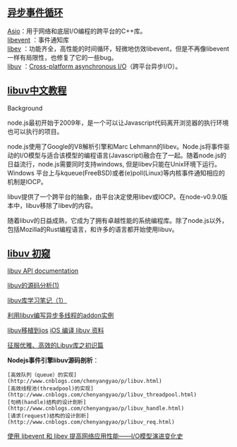 ## [异步事件循环](http://www.cnblogs.com/lidabo/p/5514155.html)

[Asio](http://think-async.com/)：用于网络和底层I/O编程的跨平台的C++库。  
[libevent](http://libevent.org/) ：事件通知库  
[libev](http://libev.schmorp.de/) ：功能齐全，高性能的时间循环，轻微地仿效libevent，但是不再像libevent一样有局限性，也修复了它的一些bug。  
[libuv](https://github.com/libuv/libuv) ：[Cross-platform asynchronous I/O](http://libuv.org/)（跨平台异步I/O）。  

## [libuv中文教程](http://luohaha.github.io/Chinese-uvbook/source/introduction.html)
Background

node.js最初开始于2009年，是一个可以让Javascript代码离开浏览器的执行环境也可以执行的项目。

node.js使用了Google的V8解析引擎和Marc Lehmann的libev。Node.js将事件驱动的I/O模型与适合该模型的编程语言(Javascript)融合在了一起。随着node.js的日益流行，node.js需要同时支持windows, 但是libev只能在Unix环境下运行。Windows 平台上与kqueue(FreeBSD)或者(e)poll(Linux)等内核事件通知相应的机制是IOCP。

libuv提供了一个跨平台的抽象，由平台决定使用libev或IOCP。在node-v0.9.0版本中，libuv移除了libev的内容。

随着libuv的日益成熟，它成为了拥有卓越性能的系统编程库。除了node.js以外，包括Mozilla的Rust编程语言，和许多的语言都开始使用libuv。

## [libuv 初窥](http://blog.codingnow.com/2012/01/libuv.html)
[libuv API documentation](http://docs.libuv.org/en/v1.x/)

[libuv的源码分析(1)](http://www.cnblogs.com/watercoldyi/p/5675180.html)

[libuv库学习笔记（1）](http://blog.csdn.net/paohui0134/article/details/51636618)

[利用libuv编写异步多线程的addon实例](https://cnodejs.org/topic/519ceb5263e9f8a542c19764)

[libuv移植到ios](http://www.aichengxu.com/ios/5415195.htm)  [iOS 编译 libuv 资料](http://www.jianshu.com/p/dfce640e4d1c)  

[征服优雅、高效的Libuv库之初识篇](http://www.jianshu.com/p/98eb18ed6149)

**Nodejs事件引擎libuv源码剖析**：

	[高效队列（queue）的实现](http://www.cnblogs.com/chenyangyao/p/libuv.html)  
	[高效线程池(threadpool)的实现](http://www.cnblogs.com/chenyangyao/p/libuv_threadpool.html)  
	[句柄(handle)结构的设计剖析](http://www.cnblogs.com/chenyangyao/p/libuv_handle.html)  
	[请求(request)结构的设计剖析](http://www.cnblogs.com/chenyangyao/p/libuv_req.html)  

[使用 libevent 和 libev 提高网络应用性能——I/O模型演进变化史](http://blog.csdn.net/hguisu/article/details/38638183)
